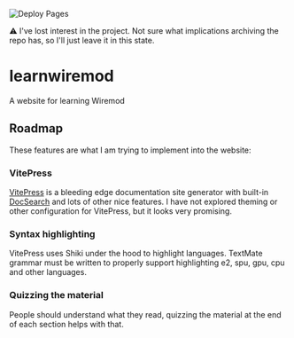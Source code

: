 ![Deploy Pages](https://github.com/revosw/learnwiremod/actions/workflows/deploy.yml/badge.svg)

⚠️ I've lost interest in the project. Not sure what implications archiving the repo has, so I'll just leave it in this state.

# learnwiremod
A website for learning Wiremod

## Roadmap
These features are what I am trying to implement into the website:

### VitePress
[VitePress](https://vitepress.vuejs.org/) is a bleeding edge documentation site generator with built-in [DocSearch](https://docsearch.algolia.com/) and lots of other nice features. I have not explored theming or other configuration for VitePress, but it looks very promising.

### Syntax highlighting
VitePress uses Shiki under the hood to highlight languages. TextMate grammar must be written to properly support highlighting e2, spu, gpu, cpu and other languages.

### Quizzing the material
People should understand what they read, quizzing the material at the end of each section helps with that.
